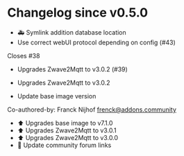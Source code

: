 # Changelog since v0.5.0
- :ambulance: Symlink addition database location 
- Use correct webUI protocol depending on config (#43)

Closes #38 
- Upgrades Zwave2Mqtt to v3.0.2 (#39)

* Upgrades Zwave2Mqtt to v3.0.2

* Update base image version

Co-authored-by: Franck Nijhof <frenck@addons.community> 
- :arrow_up: Upgrades base image to v7.1.0 
- :arrow_up: Upgrades Zwave2Mqtt to v3.0.1 
- :arrow_up: Upgrades Zwave2Mqtt to v3.0.0 
- :hammer: Update community forum links 
